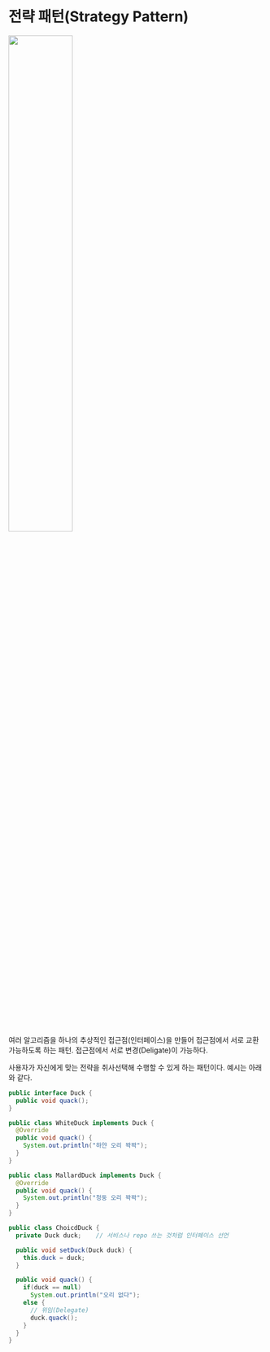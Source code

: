 # 전략 패턴(Strategy Pattern)
<img src="https://oopy.lazyrockets.com/api/v2/notion/image?src=https%3A%2F%2Fs3-us-west-2.amazonaws.com%2Fsecure.notion-static.com%2Fec19f470-8cdd-4beb-929b-f0930dd05b1e%2F_2020-08-06__9.11.52.png&blockId=1ee4fe74-2c92-4e02-a9a9-f22b09b868d7" width = "50%">

여러 알고리즘을 하나의 추상적인 접근점(인터페이스)을 만들어 접근점에서 서로 교환 가능하도록 하는 패턴. 접근점에서 서로 변경(Deligate)이 가능하다.

사용자가 자신에게 맞는 전략을 취사선택해 수행할 수 있게 하는 패턴이다. 예시는 아래와 같다.

```Java
public interface Duck {
  public void quack();
}

public class WhiteDuck implements Duck {
  @Override
  public void quack() {
    System.out.println("하얀 오리 꽉꽉");
  }
}

public class MallardDuck implements Duck {
  @Override
  public void quack() {
    System.out.println("청둥 오리 꽉꽉");
  }
}

public class ChoicdDuck {
  private Duck duck;    // 서비스나 repo 쓰는 것처럼 인터페이스 선언

  public void setDuck(Duck duck) {
    this.duck = duck;
  }

  public void quack() {
    if(duck == null) 
      System.out.println("오리 없다");
    else {
      // 위임(Delegate)
      duck.quack();
    }
  }
}

```